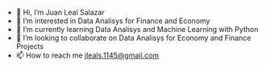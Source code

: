 - 👋 Hi, I’m Juan Leal Salazar
- 👀 I’m interested in Data Analisys for Finance and Economy
- 🌱 I’m currently learning Data Analisys and Machine Learning with Python
- 💞️ I’m looking to collaborate on Data Analisys for Economy and Finance Projects
- 📫 How to reach me jleals.1145@gmail.com

<!---
Abstrvktx/Abstrvktx is a ✨ special ✨ repository because its `README.md` (this file) appears on your GitHub profile.
You can click the Preview link to take a look at your changes.
--->
